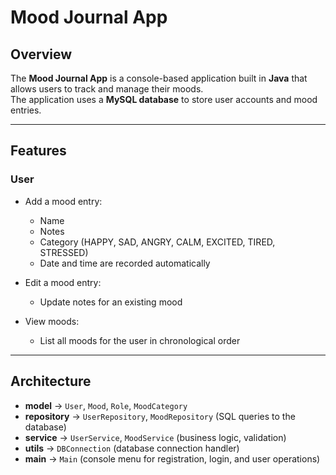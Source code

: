 # Mood Journal App

## Overview
The **Mood Journal App** is a console-based application built in **Java** that allows users to track and manage their moods.  
The application uses a **MySQL database** to store user accounts and mood entries.

---

## Features

### User
- Add a mood entry:  
  - Name  
  - Notes  
  - Category (HAPPY, SAD, ANGRY, CALM, EXCITED, TIRED, STRESSED)  
  - Date and time are recorded automatically  

- Edit a mood entry:  
  - Update notes for an existing mood  

- View moods:  
  - List all moods for the user in chronological order  

---

## Architecture

- **model** → `User`, `Mood`, `Role`, `MoodCategory`  
- **repository** → `UserRepository`, `MoodRepository` (SQL queries to the database)  
- **service** → `UserService`, `MoodService` (business logic, validation)  
- **utils** → `DBConnection` (database connection handler)  
- **main** → `Main` (console menu for registration, login, and user operations) 
